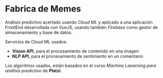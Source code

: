 # Fabrica de Memes

Análisis predictivo acertado usando *Cloud ML* y aplicado a una aplicación FrontEnd desarrollada con *VueJS*, usando también *Firebase* como gestor de almacenamiento y base de datos.

Servicios de Cloud ML usados:
* **Vision API**, para el procesamiento de contenido en una imagen
* **NLP API**, para el procesamiento de sentimiento en un comentario

Los algoritmos usados, están basados en el curso *Machine Laearning para análisis predictivo* de **Platzi**.